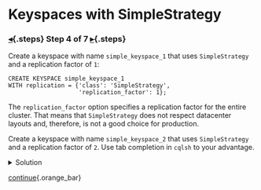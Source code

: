 <div class="top">

# Keyspaces with SimpleStrategy
### [◂](command:katapod.loadPage?step3){.steps} Step 4 of 7 [▸](command:katapod.loadPage?step5){.steps}
</div>

Create a keyspace with name `simple_keyspace_1` that uses `SimpleStrategy` and a replication factor of `1`:

```
CREATE KEYSPACE simple_keyspace_1
WITH replication = {'class': 'SimpleStrategy', 
                    'replication_factor': 1};
```

The `replication_factor` option specifies a replication factor for the entire cluster. 
That means that `SimpleStrategy` does not respect datacenter layouts and, therefore, is not a good choice 
for production. 


Create a keyspace with name `simple_keyspace_2` that uses `SimpleStrategy` and a replication factor of `2`.
Use tab completion in `cqlsh` to your advantage.

<details>
  <summary>Solution</summary>

```
CREATE KEYSPACE simple_keyspace_2
WITH replication = {'class': 'SimpleStrategy', 
                    'replication_factor': 2};
```

</details>

[continue](command:katapod.loadPage?step5){.orange_bar}